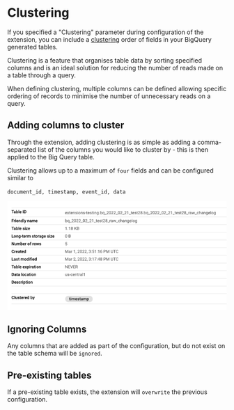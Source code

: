 # Clustering

If you specified a "Clustering" parameter during configuration of the extension, you can include a [clustering](https://cloud.google.com/bigquery/docs/clustered-tables) order of fields in your BigQuery generated tables.

Clustering is a feature that organises table data by sorting specified columns and is an ideal solution for reducing the number of reads made on a table through a query.

When defining clustering, multiple columns can be defined allowing specific ordering of records to minimise the number of unnecessary reads on a query.

## Adding columns to cluster

Through the extension, adding clustering is as simple as adding a comma-separated list of the columns you would like to cluster by - this is then applied to the Big Query table.

Clustering allows up to a maximum of `four` fields and can be configured similar to

`document_id, timestamp, event_id, data`

![example](/docs/firestore-bigquery-export/media/clustering.png)

## Ignoring Columns

Any columns that are added as part of the configuration, but do not exist on the table schema will be `ignored`.

## Pre-existing tables

If a pre-existing table exists, the extension will `overwrite` the previous configuration.
